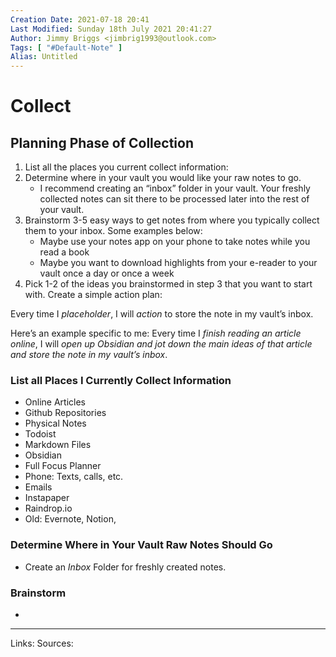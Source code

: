 ```yaml
---
Creation Date: 2021-07-18 20:41
Last Modified: Sunday 18th July 2021 20:41:27
Author: Jimmy Briggs <jimbrig1993@outlook.com>
Tags: [ "#Default-Note" ]
Alias: Untitled
---
```


# Collect

## Planning Phase of Collection

1.  List all the places you current collect information:
2.  Determine where in your vault you would like your raw notes to go.
    -   I recommend creating an “inbox” folder in your vault. Your freshly collected notes can sit there to be processed later into the rest of your vault.
3.  Brainstorm 3-5 easy ways to get notes from where you typically collect them to your inbox. Some examples below:
    -   Maybe use your notes app on your phone to take notes while you read a book
    -   Maybe you want to download highlights from your e-reader to your vault once a day or once a week
4.  Pick 1-2 of the ideas you brainstormed in step 3 that you want to start with. Create a simple action plan:

Every time I *placeholder*, I will *action* to store the note in my vault’s inbox.

Here’s an example specific to me: Every time I *finish reading an article online*, I will *open up Obsidian and jot down the main ideas of that article and store the note in my vault’s inbox*.

### List all Places I Currently Collect Information

- Online Articles
- Github Repositories
- Physical Notes
- Todoist
- Markdown Files
- Obsidian
- Full Focus Planner
- Phone: Texts, calls, etc.
- Emails
- Instapaper
- Raindrop.io
- Old: Evernote, Notion, 

### Determine Where in Your Vault Raw Notes Should Go

- Create an *Inbox* Folder for freshly created notes.

### Brainstorm

- 

***
Links:
Sources: